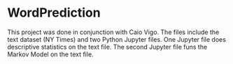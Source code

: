 # WordPrediction

This project was done in conjunction with Caio Vigo. 
The files include the text dataset (NY Times) and two Python Jupyter files. One Jupyter file does descriptive statistics
on the text file. The second Jupyter file funs the Markov Model on the text file. 
